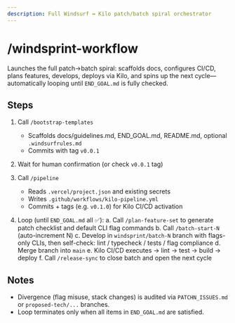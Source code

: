 ```yaml
---
description: Full Windsurf ↔ Kilo patch/batch spiral orchestrator
---
```


# /windsprint-workflow

Launches the full patch→batch spiral: scaffolds docs, configures CI/CD, plans features, develops, deploys via Kilo, and spins up the next cycle—automatically looping until `END_GOAL.md` is fully checked.

## Steps

1. Call `/bootstrap-templates`
   - Scaffolds docs/guidelines.md, END_GOAL.md, README.md, optional `.windsurfrules.md`
   - Commits with tag `v0.0.1`

2. Wait for human confirmation (or check `v0.0.1` tag)

3. Call `/pipeline`
   - Reads `.vercel/project.json` and existing secrets
   - Writes `.github/workflows/kilo-pipeline.yml`
   - Commits + tags (e.g. `v0.1.0`) for Kilo CI/CD activation

4. Loop (until `END_GOAL.md` all ✅):
   a. Call `/plan-feature-set` to generate patch checklist and default CLI flag commands
   b. Call `/batch-start-N` (auto-increment N)
   c. Develop in `windsprint/batch-N` branch with flags-only CLIs, then self-check: lint / typecheck / tests / flag compliance
   d. Merge branch into `main`
   e. Kilo CI/CD executes → lint → test → build → deploy
   f. Call `/release-sync` to close batch and open the next cycle

## Notes
- Divergence (flag misuse, stack changes) is audited via `PATCHN_ISSUES.md` or `proposed-tech/...` branches.
- Loop terminates only when all items in `END_GOAL.md` are satisfied.
